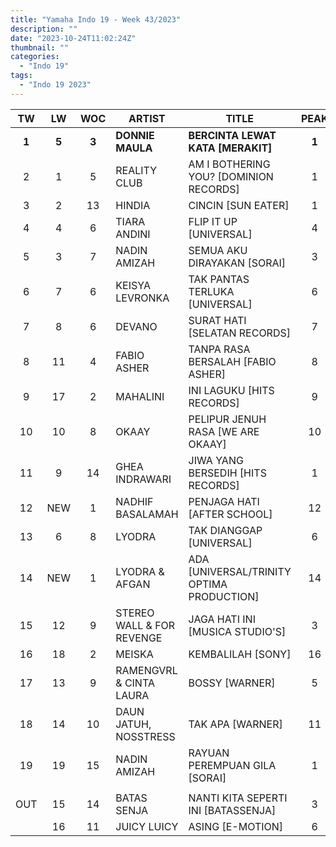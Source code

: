 ```yaml
---
title: "Yamaha Indo 19 - Week 43/2023"
description: ""
date: "2023-10-24T11:02:24Z"
thumbnail: ""
categories:
  - "Indo 19"
tags:
  - "Indo 19 2023"
---
```

<!--more-->
|TW|LW|WOC|ARTIST|TITLE|PEAK|
|:----:|:----:|:----:|----|----|:----:|
|**1**|**5**|**3**|**DONNIE MAULA**|**BERCINTA LEWAT KATA [MERAKIT]**|**1**|
|2|1|5|REALITY CLUB|AM I BOTHERING YOU? [DOMINION RECORDS]|1|
|3|2|13|HINDIA|CINCIN [SUN EATER]|1|
|4|4|6|TIARA ANDINI|FLIP IT UP [UNIVERSAL]|4|
|5|3|7|NADIN AMIZAH|SEMUA AKU DIRAYAKAN [SORAI]|3|
|6|7|6|KEISYA LEVRONKA|TAK PANTAS TERLUKA [UNIVERSAL]|6|
|7|8|6|DEVANO|SURAT HATI [SELATAN RECORDS]|7|
|8|11|4|FABIO ASHER|TANPA RASA BERSALAH [FABIO ASHER]|8|
|9|17|2|MAHALINI|INI LAGUKU [HITS RECORDS]|9|
|10|10|8|OKAAY|PELIPUR JENUH RASA [WE ARE OKAAY]|10|
|11|9|14|GHEA INDRAWARI|JIWA YANG BERSEDIH [HITS RECORDS]|1|
|12|NEW|1|NADHIF BASALAMAH|PENJAGA HATI [AFTER SCHOOL]|12|
|13|6|8|LYODRA|TAK DIANGGAP [UNIVERSAL]|6|
|14|NEW|1|LYODRA & AFGAN|ADA [UNIVERSAL/TRINITY OPTIMA PRODUCTION]|14|
|15|12|9|STEREO WALL & FOR REVENGE|JAGA HATI INI [MUSICA STUDIO'S]|3|
|16|18|2|MEISKA|KEMBALILAH [SONY]|16|
|17|13|9|RAMENGVRL & CINTA LAURA|BOSSY [WARNER]|5|
|18|14|10|DAUN JATUH, NOSSTRESS|TAK APA [WARNER]|11|
|19|19|15|NADIN AMIZAH|RAYUAN PEREMPUAN GILA [SORAI]|1|
| | | | | | |
|OUT|15|14|BATAS SENJA|NANTI KITA SEPERTI INI [BATASSENJA]|3|
| |16|11|JUICY LUICY|ASING [E-MOTION]|6|
